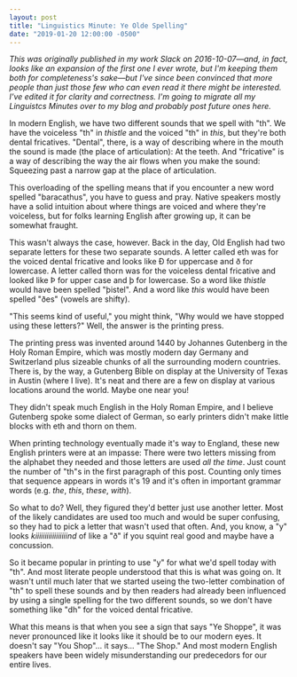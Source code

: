 ```yaml
---
layout: post
title: "Linguistics Minute: Ye Olde Spelling"
date: "2019-01-20 12:00:00 -0500"
---
```

_This was originally published in my work Slack on 2016-10-07—and, in fact,
looks like an expansion of the first one I ever wrote, but I'm keeping them both
for completeness's sake—but I've since been convinced that more people than just
those few who can even read it there might be interested. I've edited it for
clarity and correctness. I'm going to migrate all my Linguistcs Minutes over to
my blog and probably post future ones here._

In modern English, we have two different sounds that we spell with "th". We have
the voiceless "th" in _thistle_ and the voiced "th" in _this_, but they're both
dental fricatives. "Dental", there, is a way of describing where in the mouth
the sound is made (the place of articulation): At the teeth. And "fricative" is
a way of describing the way the air flows when you make the sound: Squeezing
past a narrow gap at the place of articulation.

This overloading of the spelling means that if you encounter a new word spelled
"baracathus", you have to guess and pray. Native speakers mostly have a solid
intuition about where things are voiced and where they're voiceless, but for
folks learning English after growing up, it can be somewhat fraught.

This wasn't always the case, however. Back in the day, Old English had two
separate letters for these two separate sounds. A letter called eth was for the
voiced dental fricative and looks like Ð for uppercase and ð for lowercase. A
letter called thorn was for the voiceless dental fricative and looked like Þ for
upper case and þ for lowercase. So a word like _thistle_ would have been spelled
"þistel". And a word like _this_ would have been spelled "ðes" (vowels are
shifty).

"This seems kind of useful," you might think, "Why would we have stopped using
these letters?" Well, the answer is the printing press.

The printing press was invented around 1440 by Johannes Gutenberg in the Holy
Roman Empire, which was mostly modern day Germany and Switzerland plus sizeable
chunks of all the surrounding modern countries. There is, by the way, a
Gutenberg Bible on display at the University of Texas in Austin (where I live).
It's neat and there are a few on display at various locations around the world.
Maybe one near you!

They didn't speak much English in the Holy Roman Empire, and I believe Gutenberg
spoke some dialect of German, so early printers didn't make little blocks with
eth and thorn on them.

When printing technology eventually made it's way to England, these new English
printers were at an impasse: There were two letters missing from the alphabet
they needed and those letters are used _all the time_. Just count the number of
"th"s in the first paragraph of this post. Counting only times that sequence
appears in words it's 19 and it's often in important grammar words (e.g. _the_,
_this_, _these_, _with_).

So what to do? Well, they figured they'd better just use another letter. Most of
the likely candidates are used too much and would be super confusing, so they
had to pick a letter that wasn't used that often. And, you know, a "y" looks
_kiiiiiiiiiiiiiiiiind_ of like a "ð" if you squint real good and maybe have a
concussion.

So it became popular in printing to use "y" for what we'd spell today with "th".
And most literate people understood that this is what was going on. It wasn't
until much later that we started useing the two-letter combination of "th" to
spell these sounds and by then readers had already been influenced by using a
single spelling for the two different sounds, so we don't have something like
"dh" for the voiced dental fricative.

What this means is that when you see a sign that says "Ye Shoppe", it was never
pronounced like it looks like it should be to our modern eyes. It doesn't say
"You Shop"… it says… "The Shop." And most modern English speakers have been
widely misunderstanding our predecedors for our entire lives.
